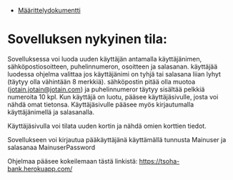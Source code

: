 * [Määrittelydokumentti](https://github.com/mohkula/Tsoha-Pankkisovellus/blob/main/documents/M%C3%A4%C3%A4rittelydokumentti.md)

# Sovelluksen nykyinen tila:

Sovelluksessa voi luoda uuden käyttäjän antamalla käyttäjänimen, sähköpostiosoitteen, puhelinnumeron, osoitteen ja salasanan.
käyttäjää luodessa ohjelma valittaa jos käyttäjänimi on tyhjä tai salasana liian lyhyt (täytyy olla vähintään 8 merkkiä).
sähköpostin pitää olla muotoa (jotain.jotain@jotain.com) ja puhelinnumeror täytyy sisältää pelkkiä numeroita 10 kpl.
Kun käyttäjä on luotu, pääsee käyttäjäsivulle, josta voi nähdä omat tietonsa. Käyttäjäsivulle pääsee myös kirjautumalla käyttäjänimellä
ja salasanalla.

Käyttäjäsivulla voi tilata uuden kortin ja nähdä omien korttien tiedot.

Sovellukseen voi kirjautua pääkäyttäjänä käyttämällä tunnusta Mainuser ja salasanaa MainuserPassword
  
Ohjelmaa pääsee kokeilemaan tästä linkistä:
https://tsoha-bank.herokuapp.com/
